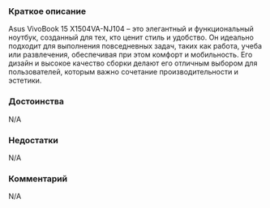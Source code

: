 ### **Краткое описание**
Asus VivoBook 15 X1504VA-NJ104 – это элегантный и функциональный ноутбук, созданный для тех, кто ценит стиль и удобство. Он идеально подходит для выполнения повседневных задач, таких как работа, учеба или развлечения, обеспечивая при этом комфорт и мобильность. Его дизайн и высокое качество сборки делают его отличным выбором для пользователей, которым важно сочетание производительности и эстетики.

### **Достоинства**
N/A

### **Недостатки**
N/A

### **Комментарий**
N/A
